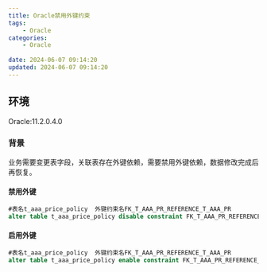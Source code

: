 ```yaml
---
title: Oracle禁用外键约束
tags:
	- Oracle
categories: 
	- Oracle
	
date: 2024-06-07 09:14:20
updated: 2024-06-07 09:14:20
---
```

## <span id="inline-blue">环境</span>
Oracle:11.2.0.4.0
### <span id="inline-blue">背景</span>
业务需要变更表字段，关联表存在外键依赖，需要禁用外键依赖，数据修改完成后再恢复。
#### <span id="inline-blue">禁用外键</span>
```sql
#表名t_aaa_price_policy  外键约束名FK_T_AAA_PR_REFERENCE_T_AAA_PR
alter table t_aaa_price_policy disable constraint FK_T_AAA_PR_REFERENCE_T_AAA_PR
```

#### <span id="inline-blue">启用外键</span>
```sql
#表名t_aaa_price_policy  外键约束名FK_T_AAA_PR_REFERENCE_T_AAA_PR
alter table t_aaa_price_policy enable constraint FK_T_AAA_PR_REFERENCE_T_AAA_PR 
```
